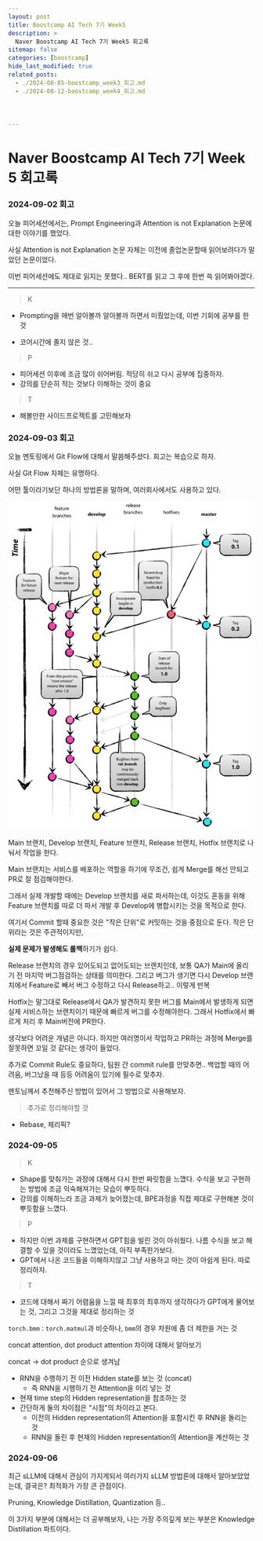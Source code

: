 ```yaml
---
layout: post
title: Boostcamp AI Tech 7기 Week5
description: >
  Naver Boostcamp AI Tech 7기 Week5 회고록
sitemap: false
categories: [boostcamp]
hide_last_modified: true
related_posts:
  - ./2024-08-05-boostcamp_week3_회고.md
  - ./2024-08-12-boostcamp_week4_회고.md



---
```


# Naver Boostcamp AI Tech 7기 Week 5 회고록

### 2024-09-02 회고

오늘 피어세션에서는, Prompt Engineering과 Attention is not Explanation 논문에 대한 이야기를 했었다.

사실 Attention is not Explanation 논문 자체는 이전에 졸업논문할때 읽어보려다가 말았던 논문이었다.

이번 피어세션에도 제대로 읽지는 못했다.. BERT를 읽고 그 후에 한번 쓱 읽어봐야겠다.

---

> K

* Prompting을 매번 알아볼까 알아볼까 하면서 미뤘었는데, 이번 기회에 공부를 한 것

* 코어시간에 졸지 않은 것..

> P

* 피어세션 이후에 조금 많이 쉬어버림. 적당히 쉬고 다시 공부에 집중하자.
* 강의를 단순히 적는 것보다 이해하는 것이 중요

> T

* 해볼만한 사이드프로젝트를 고민해보자

### 2024-09-03 회고

오늘 멘토링에서 Git Flow에 대해서 말씀해주셨다. 회고는 복습으로 하자.

사실 Git Flow 자체는 유명하다.

어떤 툴이라기보단 하나의 방법론을 말하며, 여러회사에서도 사용하고 있다.

![git-flow_overall_graph](../../images/2024-09-02-boostcamp_week5_회고/git-flow_overall_graph.png)

Main 브랜치, Develop 브랜치, Feature 브랜치, Release 브랜치, Hotfix 브랜치로 나눠서 작업을 한다.

Main 브랜치는 서비스를 배포하는 역할을 하기에 무조건, 쉽게 Merge를 해선 안되고 PR로 잘 점검해야한다.

그래서 실제 개발할 때에는 Develop 브랜치를 새로 파서하는데, 이것도 혼동을 위해 Feature 브랜치를 따로 더 파서 개발 후 Develop에 병합시키는 것을 목적으로 한다.

여기서 Commit 할때 중요한 것은 "작은 단위"로 커밋하는 것을 중점으로 둔다. 작은 단위라는 것은 주관적이지만, 

**실제 문제가 발생해도 롤백**하기가 쉽다.

Release 브랜치의 경우 있어도되고 없어도되는 브랜치인데, 보통 QA가 Main에 올리기 전 마지막 버그점검하는 상태를 의미한다. 그리고 버그가 생기면 다시 Develop 브랜치에서 Feature로 빼서 버그 수정하고 다시 Release하고.. 이렇게 반복

Hotfix는 말그대로 Release에서 QA가 발견하지 못한 버그를 Main에서 발생하게 되면 실제 서비스하는 브랜치이기 때문에 빠르게 버그를 수정해야한다. 그래서 Hotfix에서 빠르게 처리 후 Main버전에 PR한다.

생각보다 어려운 개념은 아니다. 하지만 여러명이서 작업하고 PR하는 과정에 Merge를 잘못하면 꼬일 것 같다는 생각이 들었다.

추가로 Commit Rule도 중요하다, 팀원 간 commit rule를 안맞추면.. 백업할 때의 어려움, 버그났을 때 등등 어려움이 있기에 필수로 맞추자.

멘토님께서 추천해주신 방법이 있어서 그 방법으로 사용해보자.

> 추가로 정리해야할 것

* Rebase, 체리픽?



### 2024-09-05

> K

* Shape를 맞춰가는 과정에 대해서 다시 한번 짜릿함을 느꼈다. 수식을 보고 구현하는 방법에 조금 익숙해져가는 모습이 뿌듯하다.
* 강의를 이해하느라 조금 과제가 늦어졌는데, BPE과정을 직접 제대로 구현해본 것이 뿌듯함을 느꼈다.

> P

* 하지만 이번 과제를 구현하면서 GPT힘을 빌린 것이 아쉬웠다. 나름 수식을 보고 해결할 수 있을 것이라도 느꼈었는데, 아직 부족한가보다.
* GPT에서 나온 코드들을 이해하지않고 그냥 사용하고 마는 것이 아쉽게 된다. 따로 정리하자.

> T

* 코드에 대해서 짜기 어렴움을 느낄 때 최후의 최후까지 생각하다가 GPT에게 물어보는 것, 그리고 그것을 제대로 정리하는 것

`torch.bmm` : `torch.matmul`과 비슷하나, `bmm`의 경우 차원에 좀 더 제한을 거는 것



concat attention, dot product attention 차이에 대해서 알아보기

concat -> dot product 순으로 생겨남

* RNN을 수행하기 전 이전 Hidden state를 보는 것 (concat)
  * 즉 RNN을 시행하기 전 Attention을 미리 넣는 것
* 현재 time step의 Hidden representation을 참조하는 것
* 간단하게 둘의 차이점은 "시점"의 차이라고 본다.
  * 이전의 Hidden representation의 Attention을 포함시킨 후 RNN을 돌리는 것
  * RNN을 돌린 후 현재의 Hidden representation의 Attention을 계산하는 것



### 2024-09-06

최근 sLLM에 대해서 관심이 가지게되서 여러가지 sLLM 방법론에 대해서 알아보았었는데, 결국은? 최적화가 가장 큰 관점이다.

Pruning, Knowledge Distillation, Quantization 등..

이 3가지 부분에 대해서는 더 공부해보자, 나는 가장 주의깊게 보는 부분은 Knowledge Distillation 파트이다.





